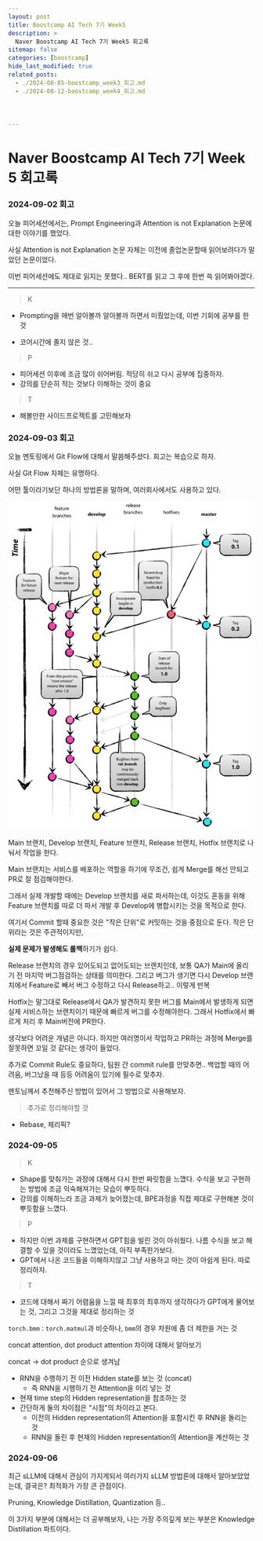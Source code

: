 ```yaml
---
layout: post
title: Boostcamp AI Tech 7기 Week5
description: >
  Naver Boostcamp AI Tech 7기 Week5 회고록
sitemap: false
categories: [boostcamp]
hide_last_modified: true
related_posts:
  - ./2024-08-05-boostcamp_week3_회고.md
  - ./2024-08-12-boostcamp_week4_회고.md



---
```


# Naver Boostcamp AI Tech 7기 Week 5 회고록

### 2024-09-02 회고

오늘 피어세션에서는, Prompt Engineering과 Attention is not Explanation 논문에 대한 이야기를 했었다.

사실 Attention is not Explanation 논문 자체는 이전에 졸업논문할때 읽어보려다가 말았던 논문이었다.

이번 피어세션에도 제대로 읽지는 못했다.. BERT를 읽고 그 후에 한번 쓱 읽어봐야겠다.

---

> K

* Prompting을 매번 알아볼까 알아볼까 하면서 미뤘었는데, 이번 기회에 공부를 한 것

* 코어시간에 졸지 않은 것..

> P

* 피어세션 이후에 조금 많이 쉬어버림. 적당히 쉬고 다시 공부에 집중하자.
* 강의를 단순히 적는 것보다 이해하는 것이 중요

> T

* 해볼만한 사이드프로젝트를 고민해보자

### 2024-09-03 회고

오늘 멘토링에서 Git Flow에 대해서 말씀해주셨다. 회고는 복습으로 하자.

사실 Git Flow 자체는 유명하다.

어떤 툴이라기보단 하나의 방법론을 말하며, 여러회사에서도 사용하고 있다.

![git-flow_overall_graph](../../images/2024-09-02-boostcamp_week5_회고/git-flow_overall_graph.png)

Main 브랜치, Develop 브랜치, Feature 브랜치, Release 브랜치, Hotfix 브랜치로 나눠서 작업을 한다.

Main 브랜치는 서비스를 배포하는 역할을 하기에 무조건, 쉽게 Merge를 해선 안되고 PR로 잘 점검해야한다.

그래서 실제 개발할 때에는 Develop 브랜치를 새로 파서하는데, 이것도 혼동을 위해 Feature 브랜치를 따로 더 파서 개발 후 Develop에 병합시키는 것을 목적으로 한다.

여기서 Commit 할때 중요한 것은 "작은 단위"로 커밋하는 것을 중점으로 둔다. 작은 단위라는 것은 주관적이지만, 

**실제 문제가 발생해도 롤백**하기가 쉽다.

Release 브랜치의 경우 있어도되고 없어도되는 브랜치인데, 보통 QA가 Main에 올리기 전 마지막 버그점검하는 상태를 의미한다. 그리고 버그가 생기면 다시 Develop 브랜치에서 Feature로 빼서 버그 수정하고 다시 Release하고.. 이렇게 반복

Hotfix는 말그대로 Release에서 QA가 발견하지 못한 버그를 Main에서 발생하게 되면 실제 서비스하는 브랜치이기 때문에 빠르게 버그를 수정해야한다. 그래서 Hotfix에서 빠르게 처리 후 Main버전에 PR한다.

생각보다 어려운 개념은 아니다. 하지만 여러명이서 작업하고 PR하는 과정에 Merge를 잘못하면 꼬일 것 같다는 생각이 들었다.

추가로 Commit Rule도 중요하다, 팀원 간 commit rule를 안맞추면.. 백업할 때의 어려움, 버그났을 때 등등 어려움이 있기에 필수로 맞추자.

멘토님께서 추천해주신 방법이 있어서 그 방법으로 사용해보자.

> 추가로 정리해야할 것

* Rebase, 체리픽?



### 2024-09-05

> K

* Shape를 맞춰가는 과정에 대해서 다시 한번 짜릿함을 느꼈다. 수식을 보고 구현하는 방법에 조금 익숙해져가는 모습이 뿌듯하다.
* 강의를 이해하느라 조금 과제가 늦어졌는데, BPE과정을 직접 제대로 구현해본 것이 뿌듯함을 느꼈다.

> P

* 하지만 이번 과제를 구현하면서 GPT힘을 빌린 것이 아쉬웠다. 나름 수식을 보고 해결할 수 있을 것이라도 느꼈었는데, 아직 부족한가보다.
* GPT에서 나온 코드들을 이해하지않고 그냥 사용하고 마는 것이 아쉽게 된다. 따로 정리하자.

> T

* 코드에 대해서 짜기 어렴움을 느낄 때 최후의 최후까지 생각하다가 GPT에게 물어보는 것, 그리고 그것을 제대로 정리하는 것

`torch.bmm` : `torch.matmul`과 비슷하나, `bmm`의 경우 차원에 좀 더 제한을 거는 것



concat attention, dot product attention 차이에 대해서 알아보기

concat -> dot product 순으로 생겨남

* RNN을 수행하기 전 이전 Hidden state를 보는 것 (concat)
  * 즉 RNN을 시행하기 전 Attention을 미리 넣는 것
* 현재 time step의 Hidden representation을 참조하는 것
* 간단하게 둘의 차이점은 "시점"의 차이라고 본다.
  * 이전의 Hidden representation의 Attention을 포함시킨 후 RNN을 돌리는 것
  * RNN을 돌린 후 현재의 Hidden representation의 Attention을 계산하는 것



### 2024-09-06

최근 sLLM에 대해서 관심이 가지게되서 여러가지 sLLM 방법론에 대해서 알아보았었는데, 결국은? 최적화가 가장 큰 관점이다.

Pruning, Knowledge Distillation, Quantization 등..

이 3가지 부분에 대해서는 더 공부해보자, 나는 가장 주의깊게 보는 부분은 Knowledge Distillation 파트이다.





